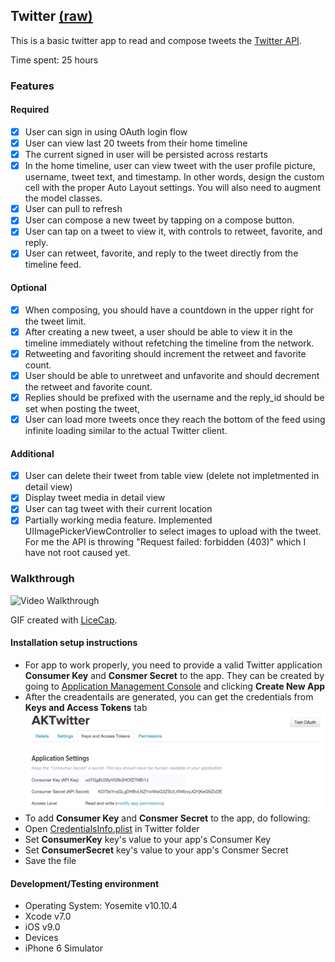 ## Twitter [(raw)](https://gist.githubusercontent.com/timothy1ee/b9b1860c8ecb4b0b1c18/raw/2adc3f63677d81644e00245cee891eee88907767/gistfile1.md)

This is a basic twitter app to read and compose tweets the [Twitter API](https://apps.twitter.com/).

Time spent: 25 hours

### Features

#### Required

- [x] User can sign in using OAuth login flow
- [x] User can view last 20 tweets from their home timeline
- [x] The current signed in user will be persisted across restarts
- [x] In the home timeline, user can view tweet with the user profile picture, username, tweet text, and timestamp.  In other words, design the custom cell with the proper Auto Layout settings.  You will also need to augment the model classes.
- [x] User can pull to refresh
- [x] User can compose a new tweet by tapping on a compose button.
- [x] User can tap on a tweet to view it, with controls to retweet, favorite, and reply.
- [x] User can retweet, favorite, and reply to the tweet directly from the timeline feed.

#### Optional

- [x] When composing, you should have a countdown in the upper right for the tweet limit.
- [x] After creating a new tweet, a user should be able to view it in the timeline immediately without refetching the timeline from the network.
- [x] Retweeting and favoriting should increment the retweet and favorite count.
- [x] User should be able to unretweet and unfavorite and should decrement the retweet and favorite count.
- [x] Replies should be prefixed with the username and the reply_id should be set when posting the tweet,
- [x] User can load more tweets once they reach the bottom of the feed using infinite loading similar to the actual Twitter client.

#### Additional

- [x] User can delete their tweet from table view (delete not impletmented in detail view)
- [x] Display tweet media in detail view
- [x] User can tag tweet with their current location
- [x] Partially working media feature. Implemented UIImagePickerViewController to select images to upload with the tweet. For me the API is throwing "Request failed: forbidden (403)" which I have not root caused yet.

### Walkthrough

![Video Walkthrough](TwitterDemo2.gif)

GIF created with [LiceCap](http://www.cockos.com/licecap/).

#### Installation setup instructions

* For app to work properly, you need to provide a valid Twitter application <b>Consumer Key</b> and <b>Consmer Secret</b> to the app. They can be created by going to [Application Management Console](https://apps.twitter.com) and clicking <b>Create New App</b>
 * After the creadentails are generated, you can get the credentials from <b>Keys and Access Tokens</b> tab
  ![Keys and Access Tokens](Twitter/TwitterApplicationKeyAndSecret.png)
* To add <b>Consumer Key</b> and <b>Consmer Secret</b> to the app, do following:
 * Open [CredentialsInfo.plist](https://github.com/aamays/Twitter/blob/master/Twitter/CredentialsInfo.plist) in Twitter folder
 * Set <b>ConsumerKey</b> key's value to your app's Consumer Key
 * Set <b>ConsumerSecret</b> key's value to your app's Consmer Secret
 * Save the file




#### Development/Testing environment

* Operating System: Yosemite v10.10.4
* Xcode v7.0
* iOS v9.0
* Devices
 * iPhone 6 Simulator
